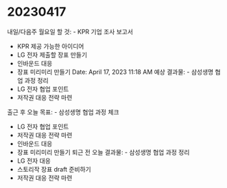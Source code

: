 # 20230417

내일/다음주 월요일 할 것: - KPR 기업 조사 보고서
- KPR 제공 가능한 아이디어
- LG 전자 제출할 장표 만들기
- 인바운드 대응
- 장표 미리미리 만들기
Date: April 17, 2023 11:18 AM
예상 결과물: - 삼성생명 협업 과정 정리
- LG 전자 협업 포인트
- 저작권 대응 전략 마련

출근 후 오늘 목표: - 삼성생명 협업 과정 체크
- LG 전자 협업 포인트
- 저작권 대응 전략 마련
- 인바운드 대응
- 장표 미리미리 만들기
퇴근 전 오늘 결과물: - 삼성생명 협업 과정 정리
- LG 전자 대응
- 스토리작 장표 draft 준비하기
- 저작권 대응 전략 마련